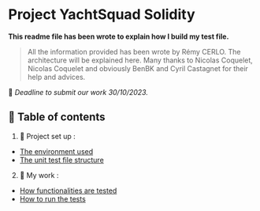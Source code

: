# Project YachtSquad Solidity

**This readme file has been wrote to explain how I build my test file.**

> All the information provided has been wrote by Rémy CERLO.
> The architecture will be explained here.
> Many thanks to Nicolas Coquelet, Nicolas Coquelet and obviously BenBK and Cyril Castagnet for their help and advices.

📅 _Deadline to submit our work  30/10/2023._

## 📖 Table of contents

1. 🍕 Project set up :

- [The environment used](#the-environment-used)
- [The unit test file structure](#the-unit-test-file-structure)

2. 🧐 My work :
 
- [How functionalities are tested](#how-functionalities-are-tested)
- [How to run the tests](#how-to-run-tests)

 